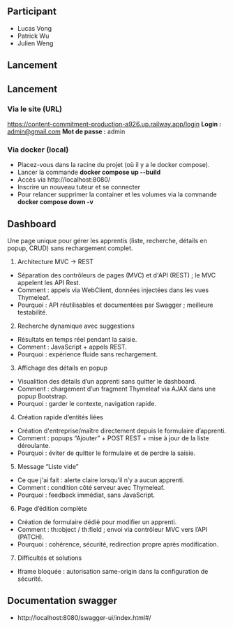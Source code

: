 ## Participant
- Lucas Vong
- Patrick Wu
- Julien Weng
## Lancement

## Lancement 
### Via le site (URL)
https://content-commitment-production-a926.up.railway.app/login
**Login :** admin@gmail.com
**Mot de passe :** admin

### Via docker (local)

- Placez-vous dans la racine du projet (où il y a le docker compose).
- Lancer la commande **docker compose up --build**
- Accès via http://localhost:8080/
- Inscrire un nouveau tuteur et se connecter
- Pour relancer supprimer la container et les volumes via la commande **docker compose down -v**

## Dashboard 

Une page unique pour gérer les apprentis (liste, recherche, détails en popup, CRUD) sans rechargement complet.

1) Architecture MVC → REST
- Séparation des contrôleurs de pages (MVC) et d'API (REST) ; le MVC appelent les API Rest.
- Comment : appels via WebClient, données injectées dans les vues Thymeleaf.
- Pourquoi : API réutilisables et documentées par Swagger ; meilleure testabilité.

2) Recherche dynamique avec suggestions
- Résultats en temps réel pendant la saisie.
- Comment : JavaScript + appels REST.
- Pourquoi : expérience fluide sans rechargement.

3) Affichage des détails en popup
- Visualition des détails d’un apprenti sans quitter le dashboard.
- Comment : chargement d’un fragment Thymeleaf via AJAX dans une popup Bootstrap.
- Pourquoi : garder le contexte, navigation rapide.

4) Création rapide d’entités liées
- Création d'entreprise/maître directement depuis le formulaire d’apprenti.
- Comment : popups “Ajouter” + POST REST + mise à jour de la liste déroulante.
- Pourquoi : éviter de quitter le formulaire et de perdre la saisie.

5) Message “Liste vide”
- Ce que j'ai fait : alerte claire lorsqu’il n’y a aucun apprenti.
- Comment : condition côté serveur avec Thymeleaf.
- Pourquoi : feedback immédiat, sans JavaScript.

6) Page d’édition complète
- Création de formulaire dédié pour modifier un apprenti.
- Comment : th:object / th:field ; envoi via contrôleur MVC vers l’API (PATCH).
- Pourquoi : cohérence, sécurité, redirection propre après modification.

7) Difficultés et solutions
- Iframe bloquée : autorisation same-origin dans la configuration de sécurité.

## Documentation swagger
- http://localhost:8080/swagger-ui/index.html#/

